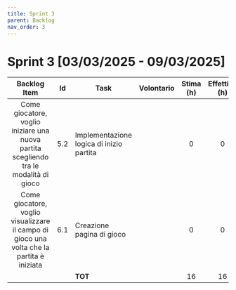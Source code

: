 ```yaml
---
title: Sprint 3
parent: Backlog
nav_order: 3
---
```

# Sprint 3 [03/03/2025 - 09/03/2025]


|                                       Backlog Item                                        | Id  | Task                                                | Volontario | Stima (h) | Effettivo (h) |
|:-----------------------------------------------------------------------------------------:|:---:|-----------------------------------------------------|:----------:|:---------:|:-------------:|
|   Come giocatore, voglio iniziare una nuova partita scegliendo tra le modalità di gioco   | 5.2 | Implementazione logica di inizio partita            |            |     0     |       0       |
| Come giocatore, voglio visualizzare il campo di gioco una volta che la partita è iniziata | 6.1 | Creazione pagina di gioco                           |            |     0     |       0       |
|                                                                                           |     | **TOT**                                             |            |    16     |      16       |


